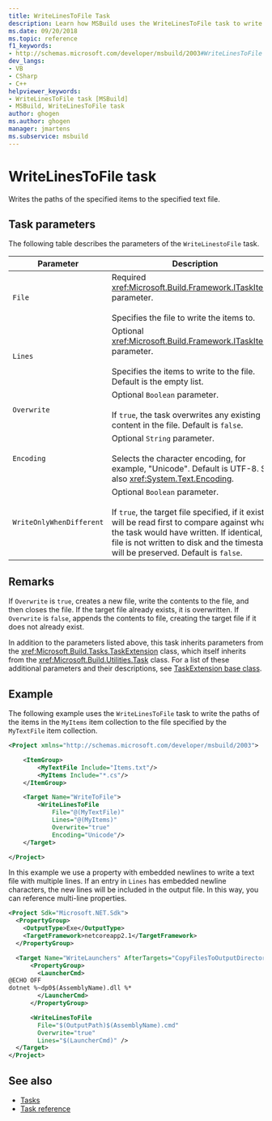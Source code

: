 ```yaml
---
title: WriteLinesToFile Task
description: Learn how MSBuild uses the WriteLinesToFile task to write the paths of the specified items to the specified text file.
ms.date: 09/20/2018
ms.topic: reference
f1_keywords:
- http://schemas.microsoft.com/developer/msbuild/2003#WriteLinesToFile
dev_langs:
- VB
- CSharp
- C++
helpviewer_keywords:
- WriteLinesToFile task [MSBuild]
- MSBuild, WriteLinesToFile task
author: ghogen
ms.author: ghogen
manager: jmartens
ms.subservice: msbuild
---
```

# WriteLinesToFile task

Writes the paths of the specified items to the specified text file.

## Task parameters

 The following table describes the parameters of the `WriteLinestoFile` task.

|Parameter|Description|
|---------------|-----------------|
|`File`|Required <xref:Microsoft.Build.Framework.ITaskItem> parameter.<br /><br /> Specifies the file to write the items to.|
|`Lines`|Optional <xref:Microsoft.Build.Framework.ITaskItem>`[]` parameter.<br /><br /> Specifies the items to write to the file. Default is the empty list.|
|`Overwrite`|Optional `Boolean` parameter.<br /><br /> If `true`, the task overwrites any existing content in the file. Default is `false`.|
|`Encoding`|Optional `String` parameter.<br /><br /> Selects the character encoding, for example, "Unicode". Default is UTF-8.  See also <xref:System.Text.Encoding>.|
|`WriteOnlyWhenDifferent`|Optional `Boolean` parameter.<br /><br /> If `true`, the target file specified, if it exists, will be read first to compare against what the task would have written. If identical, the file is not written to disk and the timestamp will be preserved. Default is `false`.|

## Remarks

 If `Overwrite` is `true`, creates a new file, write the contents to the file, and then closes the file. If the target file already exists, it is overwritten. If `Overwrite` is `false`, appends the contents to file, creating the target file if it does not already exist.

 In addition to the parameters listed above, this task inherits parameters from the <xref:Microsoft.Build.Tasks.TaskExtension> class, which itself inherits from the <xref:Microsoft.Build.Utilities.Task> class. For a list of these additional parameters and their descriptions, see [TaskExtension base class](../msbuild/taskextension-base-class.md).

## Example

 The following example uses the `WriteLinesToFile` task to write the paths of the items in the `MyItems` item collection to the file specified by the `MyTextFile` item collection.

```xml
<Project xmlns="http://schemas.microsoft.com/developer/msbuild/2003">

    <ItemGroup>
        <MyTextFile Include="Items.txt"/>
        <MyItems Include="*.cs"/>
    </ItemGroup>

    <Target Name="WriteToFile">
        <WriteLinesToFile
            File="@(MyTextFile)"
            Lines="@(MyItems)"
            Overwrite="true"
            Encoding="Unicode"/>
    </Target>

</Project>
```

In this example we use a property with embedded newlines to write a text file with multiple lines. If an entry in `Lines` has embedded newline characters, the new lines will be included in the output file. In this way, you can reference multi-line properties.

```xml
<Project Sdk="Microsoft.NET.Sdk">
  <PropertyGroup>
    <OutputType>Exe</OutputType>
    <TargetFramework>netcoreapp2.1</TargetFramework>
  </PropertyGroup>

  <Target Name="WriteLaunchers" AfterTargets="CopyFilesToOutputDirectory">
      <PropertyGroup>
        <LauncherCmd>
@ECHO OFF
dotnet %~dp0$(AssemblyName).dll %*
        </LauncherCmd>
      </PropertyGroup>

      <WriteLinesToFile
        File="$(OutputPath)$(AssemblyName).cmd"
        Overwrite="true"
        Lines="$(LauncherCmd)" />
  </Target>
</Project>
```

## See also

- [Tasks](../msbuild/msbuild-tasks.md)
- [Task reference](../msbuild/msbuild-task-reference.md)

